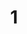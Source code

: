 ---
layout: painting
title: 1
image: /images/paintings/canvas/JRB Web 57-min.jpg
dimensions: 360mm x 360mm
media: Acrylic on Canvas
group: Canvas
---